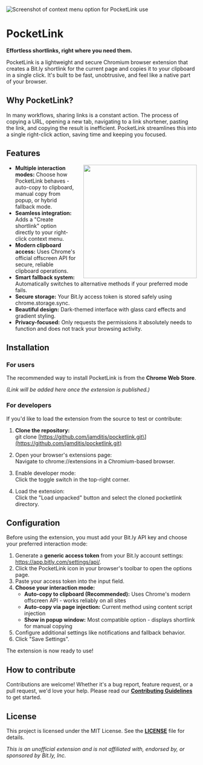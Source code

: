 ![Screenshot of context menu option for PocketLink use](https://i.imgur.com/1iq2XKj.png)
# **PocketLink**

**Effortless shortlinks, right where you need them.**

PocketLink is a lightweight and secure Chromium browser extension that creates a Bit.ly shortlink for the current page and copies it to your clipboard in a single click. It's built to be fast, unobtrusive, and feel like a native part of your browser.

## **Why PocketLink?**

In many workflows, sharing links is a constant action. The process of copying a URL, opening a new tab, navigating to a link shortener, pasting the link, and copying the result is inefficient. PocketLink streamlines this into a single right-click action, saving time and keeping you focused.

## **Features**

  <img src="https://i.imgur.com/oGqQesl.jpeg" align="right"
  width="300" style="margin-left: 20px;">

  * **Multiple interaction modes:** Choose how PocketLink
  behaves - auto-copy to clipboard, manual copy from popup, or
  hybrid fallback mode.
  * **Seamless integration:** Adds a "Create shortlink" option
  directly to your right-click context menu.
  * **Modern clipboard access:** Uses Chrome's official
  offscreen API for secure, reliable clipboard operations.
  * **Smart fallback system:** Automatically switches to
  alternative methods if your preferred mode fails.
  * **Secure storage:** Your Bit.ly access token is stored
  safely using chrome.storage.sync.
  * **Beautiful design:** Dark-themed interface with glass card
   effects and gradient styling.
  * **Privacy-focused:** Only requests the permissions it absolutely needs to function and does not track your browsing activity.

## **Installation**

### **For users**

The recommended way to install PocketLink is from the **Chrome Web Store**.

*(Link will be added here once the extension is published.)*

### **For developers**

If you'd like to load the extension from the source to test or contribute:

1. **Clone the repository:**  
   git clone \[https://github.com/jamditis/pocketlink.git\](https://github.com/jamditis/pocketlink.git)

2. Open your browser's extensions page:  
   Navigate to chrome://extensions in a Chromium-based browser.  
3. Enable developer mode:  
   Click the toggle switch in the top-right corner.  
4. Load the extension:  
   Click the "Load unpacked" button and select the cloned pocketlink directory.

## **Configuration**

Before using the extension, you must add your Bit.ly API key and choose your preferred interaction mode:

1. Generate a **generic access token** from your Bit.ly account settings: https://app.bitly.com/settings/api/.
2. Click the PocketLink icon in your browser's toolbar to open the options page.
3. Paste your access token into the input field.
4. **Choose your interaction mode:**
   * **Auto-copy to clipboard (Recommended):** Uses Chrome's modern offscreen API - works reliably on all sites
   * **Auto-copy via page injection:** Current method using content script injection
   * **Show in popup window:** Most compatible option - displays shortlink for manual copying
5. Configure additional settings like notifications and fallback behavior.
6. Click "Save Settings".

The extension is now ready to use\!

## **How to contribute**

Contributions are welcome\! Whether it's a bug report, feature request, or a pull request, we'd love your help. Please read our [**Contributing Guidelines**](https://github.com/jamditis/pocketlink/blob/main/CONTRIBUTING.md) to get started.

## **License**

This project is licensed under the MIT License. See the [**LICENSE**](https://github.com/jamditis/pocketlink/blob/main/LICENSE) file for details.

*This is an unofficial extension and is not affiliated with, endorsed by, or sponsored by Bit.ly, Inc.*
